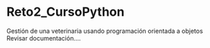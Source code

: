 # Reto2_CursoPython
Gestión de una veterinaria usando programación orientada a objetos
Revisar documentación....
